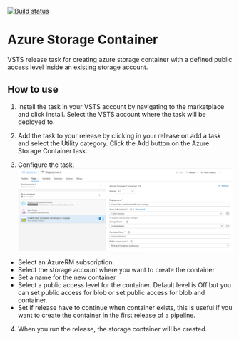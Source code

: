 [![Build status](https://dev.azure.com/CarlosJDelgadoOS/carlosjdelgado/_apis/build/status/carlosjdelgado.AzureStorageContainer)](https://dev.azure.com/CarlosJDelgadoOS/carlosjdelgado/_build/latest?definitionId=2)
# Azure Storage Container
VSTS release task for creating azure storage container with a defined public access level inside an existing storage account.

## How to use

1. Install the task in your VSTS account by navigating to the marketplace and click install. Select the VSTS account where the task will be deployed to.
 
2. Add the task to your release by clicking in your release on add a task and select the Utility category. Click the Add button on the Azure Storage Container task.
 
3. Configure the task. 
 ![alt tag](https://raw.githubusercontent.com/carlosjdelgado/AzureStorageContainer/master/Screenshots/readme-image.png)
- Select an AzureRM subscription.
- Select the storage account where you want to create the container
- Set a name for the new container
- Select a public access level for the container. Default level is Off but you can set public access for blob or set public access for blob and container.
- Set if release have to continue when container exists, this is useful if you want to create the container in the first release of a pipeline.

4. When you run the release, the storage container will be created.
